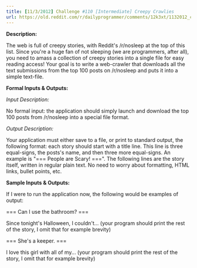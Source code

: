 ```yaml
---
title: [11/3/2012] Challenge #110 [Intermediate] Creepy Crawlies
url: https://old.reddit.com/r/dailyprogrammer/comments/12k3xt/1132012_challenge_110_intermediate_creepy_crawlies/
---
```


**Description:**

The web is full of creepy stories, with Reddit's /r/nosleep at the top of this list. Since you're a huge fan of not sleeping (we are programmers, after all), you need to amass a collection of creepy stories into a single file for easy reading access! Your goal is to write a web-crawler that downloads all the text submissions from the top 100 posts on /r/nosleep and puts it into a simple text-file.

**Formal Inputs & Outputs:**

*Input Description:*

No formal input: the application should simply launch and download the top 100 posts from /r/nosleep into a special file format.

*Output Description:*

Your application must either save to a file, or print to standard output, the following format: each story should start with a title line. This line is three equal-signs, the posts's name, and then three more equal-signs. An example is "=== People are Scary! ===". The following lines are the story itself, written in regular plain text. No need to worry about formatting, HTML links, bullet points, etc.

**Sample Inputs & Outputs:**

If I were to run the application now, the following would be examples of output:

=== Can I use the bathroom? ===

Since tonight's Halloween, I couldn't... (your program should print the rest of the story, I omit that for example brevity)

=== She's a keeper. ===

I love this girl with all of my... (your program should print the rest of the story, I omit that for example brevity)